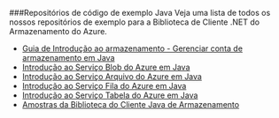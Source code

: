 ###<a name="java-sample-code-repositories"></a>Repositórios de código de exemplo Java
Veja uma lista de todos os nossos repositórios de exemplo para a Biblioteca de Cliente .NET do Armazenamento do Azure.

* [Guia de Introdução ao armazenamento - Gerenciar conta de armazenamento em Java](https://azure.microsoft.com/en-us/resources/samples/storage-java-manage-storage-accounts/)
* [Introdução ao Serviço Blob do Azure em Java](https://azure.microsoft.com/en-us/resources/samples/storage-blob-java-getting-started/)
* [Introdução ao Serviço Arquivo do Azure em Java](https://azure.microsoft.com/en-us/resources/samples/storage-file-java-getting-started/)
* [Introdução ao Serviço Fila do Azure em Java](https://azure.microsoft.com/en-us/resources/samples/storage-queue-java-getting-started/)
* [Introdução ao Serviço Tabela do Azure em Java](https://azure.microsoft.com/en-us/resources/samples/storage-table-java-getting-started/)
* [Amostras da Biblioteca do Cliente Java de Armazenamento](https://github.com/Azure/azure-storage-java/tree/master/microsoft-azure-storage-samples/src/com/microsoft/azure/storage)

<!--HONumber=Jan17_HO2-->


